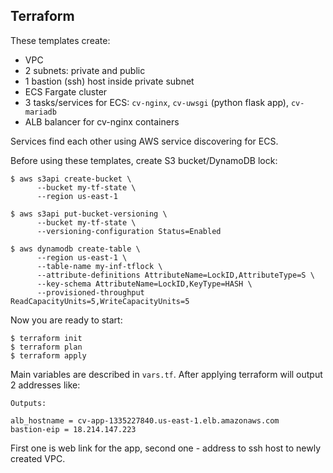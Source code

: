 ## Terraform

These templates create:
* VPC
* 2 subnets: private and public
* 1 bastion (ssh) host inside private subnet
* ECS Fargate cluster
* 3 tasks/services for ECS: `cv-nginx`, `cv-uwsgi` (python flask app), `cv-mariadb`
* ALB balancer for cv-nginx containers

Services find each other using AWS service discovering for ECS.

Before using these templates, create S3 bucket/DynamoDB lock:
```
$ aws s3api create-bucket \
      --bucket my-tf-state \
      --region us-east-1

$ aws s3api put-bucket-versioning \
      --bucket my-tf-state \
      --versioning-configuration Status=Enabled
```
```
$ aws dynamodb create-table \
      --region us-east-1 \
      --table-name my-inf-tflock \
      --attribute-definitions AttributeName=LockID,AttributeType=S \
      --key-schema AttributeName=LockID,KeyType=HASH \
      --provisioned-throughput ReadCapacityUnits=5,WriteCapacityUnits=5
```
Now you are ready to start:
```
$ terraform init
$ terraform plan
$ terraform apply
```
Main variables are described in `vars.tf`. After applying terraform will output 2 addresses like:
```
Outputs:

alb_hostname = cv-app-1335227840.us-east-1.elb.amazonaws.com
bastion-eip = 18.214.147.223

```
First one is web link for the app, second one - address to ssh host to newly created VPC.
